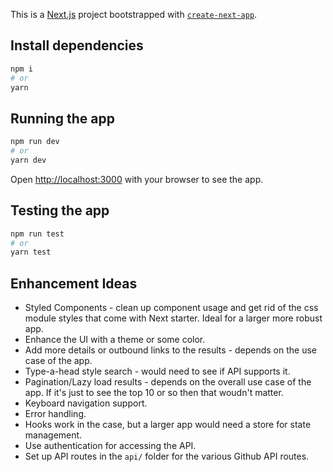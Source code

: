 
This is a [Next.js](https://nextjs.org/) project bootstrapped with [`create-next-app`](https://github.com/vercel/next.js/tree/canary/packages/create-next-app).

## Install dependencies

```bash
npm i 
# or
yarn
```

## Running the app

```bash
npm run dev
# or
yarn dev
```

Open [http://localhost:3000](http://localhost:3000) with your browser to see the app.

## Testing the app

```bash
npm run test
# or 
yarn test
```

## Enhancement Ideas
- Styled Components - clean up component usage and get rid of the css module styles that come with Next starter. Ideal for a larger more robust app. 
- Enhance the UI with a theme or some color.
- Add more details or outbound links to the results - depends on the use case of the app.
- Type-a-head style search - would need to see if API supports it.
- Pagination/Lazy load results - depends on the overall use case of the app. If it's just to see the top 10 or so then that woudn't matter. 
- Keyboard navigation support.
- Error handling.
- Hooks work in the case, but a larger app would need a store for state management.
- Use authentication for accessing the API.
- Set up API routes in the `api/` folder for the various Github API routes.
